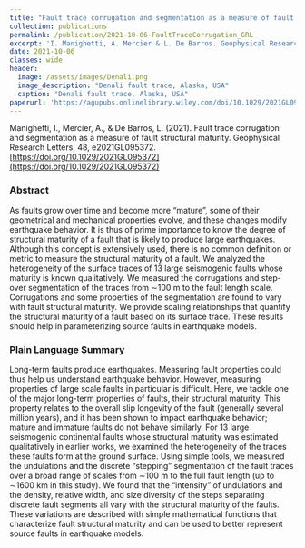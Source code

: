 ```yaml
---
title: "Fault trace corrugation and segmentation as a measure of fault structural maturity"
collection: publications
permalink: /publication/2021-10-06-FaultTraceCorrugation_GRL
excerpt: 'I. Manighetti, A. Mercier & L. De Barros. Geophysical Research Letter, 2021'
date: 2021-10-06
classes: wide
header:
  image: /assets/images/Denali.png
  image_description: "Denali fault trace, Alaska, USA"
  caption: "Denali fault trace, Alaska, USA"
paperurl: 'https://agupubs.onlinelibrary.wiley.com/doi/10.1029/2021GL095372'
---
```


Manighetti, I., Mercier, A., & De Barros, L. (2021). Fault trace corrugation and segmentation as a measure of fault structural maturity. Geophysical Research Letters, 48, e2021GL095372. [https://doi.org/10.1029/2021GL095372](https://doi.org/10.1029/2021GL095372)

### Abstract

As faults grow over time and become more “mature”, some of their geometrical and mechanical properties evolve, and these changes modify earthquake behavior. It is thus of prime importance to know the degree of structural maturity of a fault that is likely to produce large earthquakes. Although this concept is extensively used, there is no common definition or metric to measure the structural maturity of a fault. We analyzed the heterogeneity of the surface traces of 13 large seismogenic faults whose maturity is known qualitatively. We measured the corrugations and step-over segmentation of the traces from ∼100 m to the fault length scale. Corrugations and some properties of the segmentation are found to vary with fault structural maturity. We provide scaling relationships that quantify the structural maturity of a fault based on its surface trace. These results should help in parameterizing source faults in earthquake models.

### Plain Language Summary

Long-term faults produce earthquakes. Measuring fault properties could thus help us understand earthquake behavior. However, measuring properties of large scale faults in particular is difficult. Here, we tackle one of the major long-term properties of faults, their structural maturity. This property relates to the overall slip longevity of the fault (generally several million years), and it has been shown to impact earthquake behavior; mature and immature faults do not behave similarly. For 13 large seismogenic continental faults whose structural maturity was estimated qualitatively in earlier works, we examined the heterogeneity of the traces these faults form at the ground surface. Using simple tools, we measured the undulations and the discrete “stepping” segmentation of the fault traces over a broad range of scales from ∼100 m to the full fault length (up to ∼1600 km in this study). We found that the “intensity” of undulations and the density, relative width, and size diversity of the steps separating discrete fault segments all vary with the structural maturity of the faults. These variations are described with simple mathematical functions that characterize fault structural maturity and can be used to better represent source faults in earthquake models.
